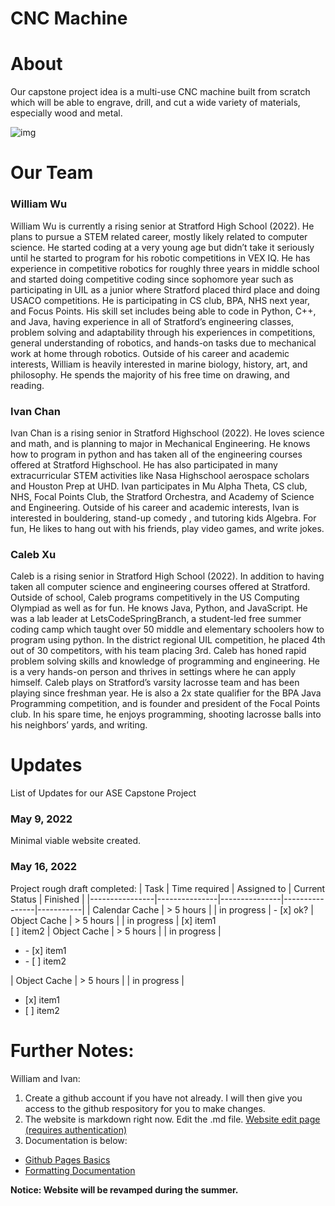 # CNC Machine

# About

Our capstone project idea is a multi-use CNC machine built from scratch which will be able to engrave, drill, and cut a wide variety of materials, especially wood and metal. 

![img](https://www.urdesignmag.com/wp-content/uploads/2020/05/how-are-cnc-machines-impacting-modern-manufacturing-2.jpg)

# Our Team

### William Wu
William Wu is currently a rising senior at Stratford High School (2022). He plans to pursue a STEM related career, mostly likely related to computer science. He started coding at a very young age but didn’t take it seriously until he started to program for his robotic competitions in VEX IQ. He has experience in competitive robotics for roughly three years in middle school and started doing competitive coding since sophomore year such as participating in UIL as a junior where Stratford placed third place and doing USACO competitions. He is participating in CS club, BPA, NHS next year, and Focus Points. His skill set includes being able to code in Python, C++, and Java, having experience in all of Stratford’s engineering classes, problem solving and adaptability through his experiences in competitions, general understanding of robotics, and hands-on tasks due to mechanical work at home through robotics. Outside of his career and academic interests, William is heavily interested in marine biology, history, art, and philosophy. He spends the majority of his free time on drawing, and reading.

### Ivan Chan
Ivan Chan is a rising senior in Stratford Highschool (2022). He loves science and math, and is planning to major in Mechanical Engineering. He knows how to program in python and has taken all of the engineering courses offered at Stratford Highschool. He has also participated in many extracurricular STEM activities like Nasa Highschool aerospace scholars and Houston Prep at UHD. Ivan participates in Mu Alpha Theta, CS club, NHS, Focal Points Club, the Stratford Orchestra, and Academy of Science and Engineering.  Outside of his career and academic interests, Ivan is interested in  bouldering, stand-up comedy , and tutoring kids Algebra. For fun, He likes to hang out with his friends, play video games, and write jokes. 

### Caleb Xu
Caleb is a rising senior in Stratford High School (2022). In addition to having taken all computer science and engineering courses offered at Stratford. Outside of school, Caleb programs competitively in the US Computing Olympiad as well as for fun. He knows Java, Python, and JavaScript. He was a lab leader at LetsCodeSpringBranch, a student-led free summer coding camp which taught over 50 middle and elementary schoolers how to program using python. In the district regional UIL competition, he placed 4th out of 30 competitors, with his team placing 3rd. Caleb has honed rapid problem solving skills and knowledge of programming and engineering. He is a very hands-on person and thrives in settings where he can apply himself. Caleb plays on Stratford’s varsity lacrosse team and has been playing since freshman year. He is also a 2x state qualifier for the BPA Java Programming competition, and is founder and president of the Focal Points club. In his spare time, he enjoys programming, shooting lacrosse balls into his neighbors’ yards, and writing.

# Updates

List of Updates for our ASE Capstone Project

### May 9, 2022
Minimal viable website created.

### May 16, 2022
Project rough draft completed:
| Task           | Time required | Assigned to   | Current Status | Finished | 
|----------------|---------------|---------------|----------------|-----------|
| Calendar Cache | > 5 hours  |  | in progress | - [x] ok?
| Object Cache   | > 5 hours  |  | in progress | [x] item1<br/>[ ] item2
| Object Cache   | > 5 hours  |  | in progress | <ul><li>- [x] item1</li><li>- [ ] item2</li></ul>
| Object Cache   | > 5 hours  |  | in progress | <ul><li>[x] item1</li><li>[ ] item2</li></ul>

# Further Notes:
William and Ivan:
1. Create a github account if you have not already. I will then give you access to the github respository for you to make changes.
2. The website is markdown right now. Edit the .md file.
[Website edit page (requires authentication)](https://github.com/RW-77/ASE-Project-Website/edit/gh-pages/index.md)
3. Documentation is below:
- [Github Pages Basics](https://docs.github.com/categories/github-pages-basics/)
- [Formatting Documentation](https://docs.github.com/en/github/writing-on-github/getting-started-with-writing-and-formatting-on-github/basic-writing-and-formatting-syntax)

**Notice: Website will be revamped during the summer.**
